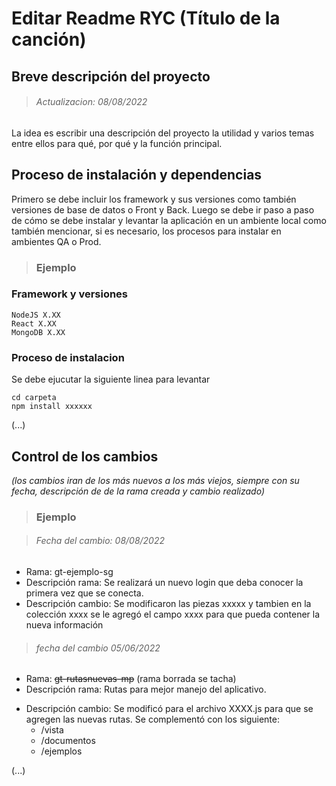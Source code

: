 # Editar Readme RYC (Título de la canción)

## Breve descripción del proyecto
> ###### Actualizacion: 08/08/2022

La idea es escribir una descripción del proyecto la utilidad y varios temas entre ellos para qué, por qué y la función principal.

## Proceso de instalación y dependencias
Primero se debe incluir los framework y sus versiones como también versiones de base de datos o Front y Back.
Luego se debe ir paso a paso de cómo se debe instalar y levantar la aplicación en un ambiente local como también mencionar, si es necesario, los procesos para instalar en ambientes QA o Prod.

> ### Ejemplo

### Framework y versiones
    NodeJS X.XX
    React X.XX
    MongoDB X.XX

### Proceso de instalacion
Se debe ejucutar la siguiente linea para levantar
    
    cd carpeta
    npm install xxxxxx

(...)

## Control de los cambios

*(los cambios iran de los más nuevos a los más viejos, siempre con su fecha, descripción de de la rama creada y cambio realizado)*

> ### Ejemplo

> ###### Fecha del cambio: 08/08/2022
- Rama: gt-ejemplo-sg
- Descripción rama: Se realizará un nuevo login que deba conocer la primera vez que se conecta.
- Descripción cambio: Se modificaron las piezas xxxxx y tambien en la colección xxxx se le agregó el campo xxxx para que pueda contener la nueva información

> ###### fecha del cambio 05/06/2022
- Rama: <s>gt-rutasnuevas-mp</s>  (rama borrada se tacha)
- Descripción rama: Rutas para mejor manejo del aplicativo.
+ Descripción cambio: Se modificó para el archivo XXXX.js para que se agregen las nuevas rutas. Se complementó con los siguiente:
  * /vista 
  * /documentos 
  * /ejemplos

(...)
